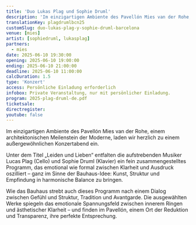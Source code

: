 ```yaml
---
title: 'Duo Lukas Plag und Sophie Druml'
description: 'Im einzigartigen Ambiente des Pavellón Mies van der Rohe, einem architektonischen Meilenstein der Moderne, laden wir zu einem außergewöhnlichen Konzertabend ein.'
translationKey: plagdrumlbcn25
customSlug: duo-lukas-plag-y-sophie-druml-barcelona
venue: [mies]
artist: [sophiedruml, lukasplag]
partners:
  - mies
date: 2025-06-10 19:30:00
opening: 2025-06-10 19:00:00
ending: 2025-06-10 21:00:00
deadline: 2025-06-10 11:00:00
calcDuration: 1.5
type: 'Konzert'
access: Persönliche Einladung erforderlich
infobox: Private Veranstaltung, nur mit persönlicher Einladung.
program: 2025-plag-druml-de.pdf
ticketsale:
directregister:
youtube: false
---
```


Im einzigartigen Ambiente des Pavellón Mies van der Rohe, einem architektonischen Meilenstein der Moderne, laden wir herzlich zu einem außergewöhnlichen Konzertabend ein.

Unter dem Titel „Leiden und Lieben“ entfalten die aufstrebenden Musiker Lucas Plag (Cello) und Sophie Druml (Klavier) ein fein zusammengestelltes Programm, das emotional wie formal zwischen Klarheit und Ausdruck oszilliert – ganz im Sinne der Bauhaus-Idee: Kunst, Struktur und Empfindung in harmonische Balance zu bringen.

Wie das Bauhaus strebt auch dieses Programm nach einem Dialog zwischen Gefühl und Struktur, Tradition und Avantgarde. Die ausgewählten Werke spiegeln das emotionale Spannungsfeld zwischen innerem Ringen und ästhetischer Klarheit – und finden im Pavellón, einem Ort der Reduktion und Transparenz, ihre perfekte Entsprechung.
